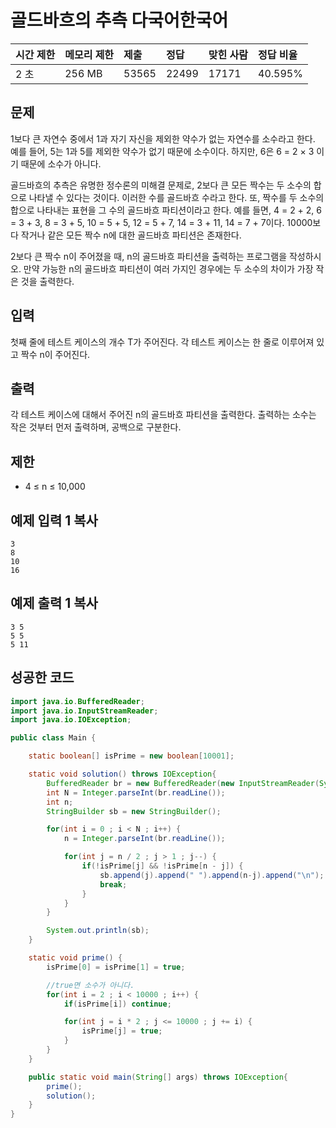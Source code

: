 # 골드바흐의 추측 다국어한국어  

| 시간 제한 | 메모리 제한 | 제출  | 정답  | 맞힌 사람 | 정답 비율 |
| :-------- | :---------- | :---- | :---- | :-------- | :-------- |
| 2 초      | 256 MB      | 53565 | 22499 | 17171     | 40.595%   |

## 문제

1보다 큰 자연수 중에서  1과 자기 자신을 제외한 약수가 없는 자연수를 소수라고 한다. 예를 들어, 5는 1과 5를 제외한 약수가 없기 때문에 소수이다. 하지만, 6은 6 = 2 × 3 이기 때문에 소수가 아니다.

골드바흐의 추측은 유명한 정수론의 미해결 문제로, 2보다 큰 모든 짝수는 두 소수의 합으로 나타낼 수 있다는 것이다. 이러한 수를 골드바흐 수라고 한다. 또, 짝수를 두 소수의 합으로 나타내는 표현을 그 수의 골드바흐 파티션이라고 한다. 예를 들면, 4 = 2 + 2, 6 = 3 + 3, 8 = 3 + 5, 10 = 5 + 5, 12 = 5 + 7, 14 = 3 + 11, 14 = 7 + 7이다. 10000보다 작거나 같은 모든 짝수 n에 대한 골드바흐 파티션은 존재한다.

2보다 큰 짝수 n이 주어졌을 때, n의 골드바흐 파티션을 출력하는 프로그램을 작성하시오. 만약 가능한 n의 골드바흐 파티션이 여러 가지인 경우에는 두 소수의 차이가 가장 작은 것을 출력한다.

## 입력

첫째 줄에 테스트 케이스의 개수 T가 주어진다. 각 테스트 케이스는 한 줄로 이루어져 있고 짝수 n이 주어진다.

## 출력

각 테스트 케이스에 대해서 주어진 n의 골드바흐 파티션을 출력한다. 출력하는 소수는 작은 것부터 먼저 출력하며, 공백으로 구분한다.

## 제한

- 4 ≤ n ≤ 10,000

## 예제 입력 1 복사

```
3
8
10
16
```

## 예제 출력 1 복사

```
3 5
5 5
5 11
```



## 성공한 코드

~~~java
import java.io.BufferedReader;
import java.io.InputStreamReader;
import java.io.IOException;

public class Main {

	static boolean[] isPrime = new boolean[10001];

	static void solution() throws IOException{
		BufferedReader br = new BufferedReader(new InputStreamReader(System.in));
		int N = Integer.parseInt(br.readLine());
		int n;
		StringBuilder sb = new StringBuilder();

		for(int i = 0 ; i < N ; i++) {
			n = Integer.parseInt(br.readLine());

			for(int j = n / 2 ; j > 1 ; j--) {
				if(!isPrime[j] && !isPrime[n - j]) {
					sb.append(j).append(" ").append(n-j).append("\n");
					break;
				}
			}
		}

		System.out.println(sb);
	}

	static void prime() {
		isPrime[0] = isPrime[1] = true;

		//true면 소수가 아니다.
		for(int i = 2 ; i < 10000 ; i++) {
			if(isPrime[i]) continue;

			for(int j = i * 2 ; j <= 10000 ; j += i) {
				isPrime[j] = true;
			}
		}
	}

	public static void main(String[] args) throws IOException{
		prime();
		solution();
	}
}
~~~

